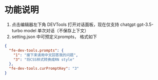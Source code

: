 # 功能说明

1. 点击编辑器左下角 DEVTools 打开对话面板，现在仅支持 chatgpt  gpt-3.5-turbo model 单次对话（不保存上下文）
2. setting.json 中可预定义prompts， 格式如下

```json
{
  "fe-dev-tools.prompts": {
    "1": "接下来请用中文回答我的问题",
    "3": "将CSS样式转换成RN style"
  },
  "fe-dev-tools.curPromptKey": "3"
}
```

